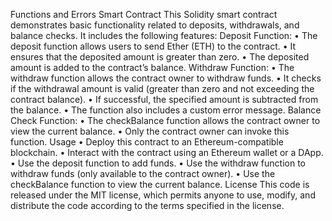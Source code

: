 Functions and Errors Smart Contract
This Solidity smart contract demonstrates basic functionality related to deposits, withdrawals, and balance checks. It includes the following features:
Deposit Function:
•	The deposit function allows users to send Ether (ETH) to the contract.
•	It ensures that the deposited amount is greater than zero.
•	The deposited amount is added to the contract’s balance.
Withdraw Function:
•	The withdraw function allows the contract owner to withdraw funds.
•	It checks if the withdrawal amount is valid (greater than zero and not exceeding the contract balance).
•	If successful, the specified amount is subtracted from the balance.
•	The function also includes a custom error message.
Balance Check Function:
•	The checkBalance function allows the contract owner to view the current balance.
•	Only the contract owner can invoke this function.
Usage
•	Deploy this contract to an Ethereum-compatible blockchain.
•	Interact with the contract using an Ethereum wallet or a DApp.
•	Use the deposit function to add funds.
•	Use the withdraw function to withdraw funds (only available to the contract owner).
•	Use the checkBalance function to view the current balance.
License
This code is released under the MIT license, which permits anyone to use, modify, and distribute the code according to the terms specified in the license.
